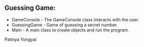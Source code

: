 ## Guessing Game:

* GameConsole - The GameConsole class interacts with the user.
* GuessingGame - Game of guessing a secret number.
* Main - A main class to create objects and run the program.



Patinya Yongyai
